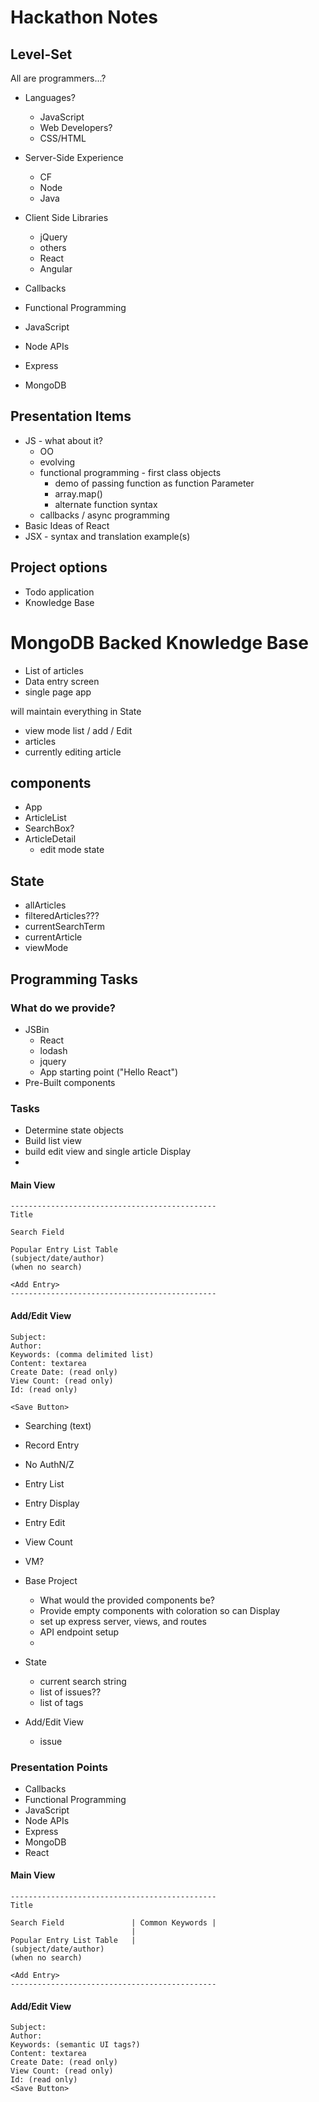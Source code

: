 # Hackathon Notes

## Level-Set

All are programmers...?

* Languages?
    * JavaScript
    * Web Developers?
    * CSS/HTML

* Server-Side Experience
    * CF
    * Node
    * Java

* Client Side Libraries
    * jQuery
    * others
    * React
    * Angular

* Callbacks
* Functional Programming
* JavaScript
* Node APIs
* Express
* MongoDB

## Presentation Items

* JS - what about it?
    * OO
    * evolving
    * functional programming - first class objects
        * demo of passing function as function Parameter
        * array.map()
        * alternate function syntax
    * callbacks / async programming
* Basic Ideas of React
* JSX - syntax and translation example(s)


## Project options

* Todo application
* Knowledge Base


# MongoDB Backed Knowledge Base

* List of articles
* Data entry screen
* single page app


will maintain everything in State

* view mode list / add / Edit
* articles
* currently editing article


## components

* App
* ArticleList
* SearchBox?
* ArticleDetail
    * edit mode state


## State

* allArticles
* filteredArticles???
* currentSearchTerm
* currentArticle
* viewMode

## Programming Tasks

### What do we provide?

* JSBin
    * React
    * lodash
    * jquery
    * App starting point ("Hello React")
* Pre-Built components


### Tasks

* Determine state objects
* Build list view
* build edit view and single article Display
*



#### Main View

```
----------------------------------------------
Title

Search Field               

Popular Entry List Table   
(subject/date/author)
(when no search)

<Add Entry>
----------------------------------------------
```

#### Add/Edit View

```
Subject:
Author:
Keywords: (comma delimited list)
Content: textarea
Create Date: (read only)
View Count: (read only)
Id: (read only)

<Save Button>
```






* Searching (text)
* Record Entry
* No AuthN/Z
* Entry List
* Entry Display
* Entry Edit
* View Count


* VM?
* Base Project
    * What would the provided components be?
    * Provide empty components with coloration so can Display
    * set up express server, views, and routes
    * API endpoint setup
    *

* State
    * current search string
    * list of issues??
    * list of tags

* Add/Edit View
    * issue

### Presentation Points

* Callbacks
* Functional Programming
* JavaScript
* Node APIs
* Express
* MongoDB
* React


#### Main View

```
----------------------------------------------
Title

Search Field               | Common Keywords |
                           |             
Popular Entry List Table   |
(subject/date/author)
(when no search)

<Add Entry>
----------------------------------------------
```

#### Add/Edit View

```
Subject:
Author:
Keywords: (semantic UI tags?)
Content: textarea
Create Date: (read only)
View Count: (read only)
Id: (read only)
<Save Button>
```

